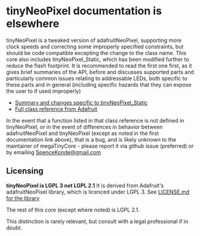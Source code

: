 # tinyNeoPixel documentation is elsewhere
tinyNeoPixel is a tweaked version of adafruitNeoPixel, supporting more clock speeds and correcting some improperly specified constraints, but should be code compatible excepting the change to the class name. This core also includes tinyNeoPixel_Static, which has been modified further to reduce the flash footprint. It is recommended to read the first one first, as it gives brief summaries of the API, before and discusses supported parts and particularly common issues relating to addressable LEDs, both specific to these parts and in general (including specific hazards that they can expose the user to if used improperly)
* [Summary and changes specific to tinyNeoPixel_Static](https://github.com/SpenceKonde/megaTinyCore/blob/master/megaavr/extras/tinyNeoPixel.md)
* [Full class reference from Adafruit](https://adafruit.github.io/Adafruit_NeoPixel/html/class_adafruit___neo_pixel.html)

In the event that a function listed in that class reference is not defined in tinyNeoPixel, or in the event of differences in behavior between adafruitNeoPixel and tinyNeoPixel (except as noted in the first documentation link above), that is a bug, and is likely unknown to the maintainer of megaTinyCore - please report it via github issue (preferred) or by emailing SpenceKonde@gmail.com

## Licensing
**tinyNeoPixel is LGPL 3 not LGPL 2.1**
It is derived from Adafruit's adafruitNeoPixel library, which is licenced under LGPL 3.
See [LICENSE.md for the library](LICENSE.md)

The rest of this core (except where noted) is LGPL 2.1.

This distinction is rarely relevant, but consult with a legal professional if in doubt.
